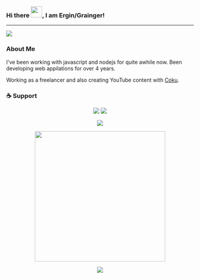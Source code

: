 
### Hi there <img src="https://raw.githubusercontent.com/MartinHeinz/MartinHeinz/master/wave.gif" width="30px">, I am Ergin/Grainger!
---
![](https://komarev.com/ghpvc/?username=ergindapaj&style=flat)
### About Me
<p>I've been working with javascript and nodejs for quite awhile now. Been developing web appilations for over 4 years.</p>
<p>Working as a freelancer and also creating YouTube content with <a target="_blank" href="https://github.com/mrcoku">Coku</a>. </p>

### :coffee: Support 
<p align='center'>
  <a href="https://www.youtube.com/channel/UCnPiMm-Jp4P5B2dy7SstDjA?sub_confirmation=1"><img src="https://img.shields.io/youtube/channel/views/UCnPiMm-Jp4P5B2dy7SstDjA?label=MrMoth%20Devs%20Views&logoColor=%23ffff00&style=social"/></a>
  <a href="https://www.youtube.com/channel/UCnPiMm-Jp4P5B2dy7SstDjA?sub_confirmation=1"><img src="https://img.shields.io/youtube/channel/subscribers/UCnPiMm-Jp4P5B2dy7SstDjA?logoColor=%23ffff00&style=social"/></a>
</p>
<p align='center'>
<a href="https://www.buymeacoffee.com/mrmothdevs"><img src="https://img.shields.io/badge/Buy_Me_A_Coffee-FFDD00?style=for-the-badge&logo=buy-me-a-coffee&logoColor=black"/></a>
</p>

<p align='center'>
<a href="#"><img src="https://github-readme-stats.vercel.app/api?username=ergindapaj&show_icons=true&theme=radical" width="350"/></a>
</p>

<p align='center'>
  <a href="#"><img src="https://github-readme-stats.vercel.app/api/top-langs/?username=ergindapaj&layout=compact&theme=radical"/></a>
</p>
